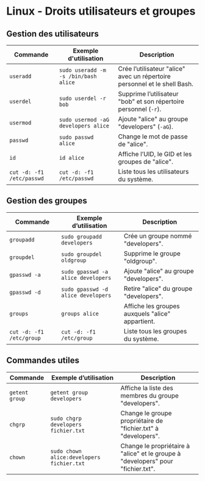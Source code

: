 # Linux - Droits utilisateurs et groupes

## Gestion des utilisateurs

| Commande | Exemple d'utilisation | Description |
| ----- | ----- | ----- |
| `useradd` | `sudo useradd -m -s /bin/bash alice` | Crée l’utilisateur "alice" avec un répertoire personnel et le shell Bash. |
| `userdel` | `sudo userdel -r bob` | Supprime l’utilisateur "bob" et son répertoire personnel (`-r`). |
| `usermod` | `sudo usermod -aG developers alice` | Ajoute "alice" au groupe "developers" (`-aG`). |
| `passwd` | `sudo passwd alice` | Change le mot de passe de "alice". |
| `id` | `id alice` | Affiche l’UID, le GID et les groupes de "alice". |
| `cut -d: -f1 /etc/passwd` | `cut -d: -f1 /etc/passwd` | Liste tous les utilisateurs du système. |

## Gestion des groupes

| Commande | Exemple d’utilisation | Description |
| ----- | ----- | ----- |
| `groupadd` | `sudo groupadd developers` | Crée un groupe nommé "developers". |
| `groupdel` | `sudo groupdel oldgroup` | Supprime le groupe "oldgroup". |
| `gpasswd -a` | `sudo gpasswd -a alice developers` | Ajoute "alice" au groupe "developers". |
| `gpasswd -d` | `sudo gpasswd -d alice developers` | Retire "alice" du groupe "developers". |
| `groups` | `groups alice` | Affiche les groupes auxquels "alice" appartient. |
| `cut -d: -f1 /etc/group` | `cut -d: -f1 /etc/group` | Liste tous les groupes du système. |

## Commandes utiles

| Commande | Exemple d’utilisation | Description |
| ----- | ----- | ----- |
| `getent group` | `getent group developers` | Affiche la liste des membres du groupe "developers". |
| `chgrp` | `sudo chgrp developers fichier.txt` | Change le groupe propriétaire de "fichier.txt" à "developers". |
| `chown` | `sudo chown alice:developers fichier.txt` | Change le propriétaire à "alice" et le groupe à "developers" pour "fichier.txt". |

